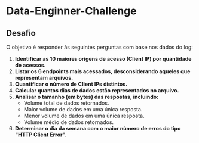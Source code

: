 ﻿# Data-Enginner-Challenge

## Desafio

O objetivo é responder às seguintes perguntas com base nos dados do log:

1. **Identificar as 10 maiores origens de acesso (Client IP) por quantidade de acessos.**
2. **Listar os 6 endpoints mais acessados, desconsiderando aqueles que representam arquivos.**
3. **Quantificar o número de Client IPs distintos.**
4. **Calcular quantos dias de dados estão representados no arquivo.**
5. **Analisar o tamanho (em bytes) das respostas, incluindo:**
   - Volume total de dados retornados.
   - Maior volume de dados em uma única resposta.
   - Menor volume de dados em uma única resposta.
   - Volume médio de dados retornados.
6. **Determinar o dia da semana com o maior número de erros do tipo "HTTP Client Error".**
